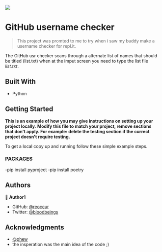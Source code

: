 ![](https://img.shields.io/badge/Microverse-blueviolet)

# GitHub username checker

> This project was promted to me to try when i saw my buddy make a username checker for repl.it.

The GitHub usr checker scans through a alternate list of names that should be titled (list.txt) when at the imput screen you need to type the list file *list.txt*.

## Built With

- Python

## Getting Started

**This is an example of how you may give instructions on setting up your project locally.**
**Modify this file to match your project, remove sections that don't apply. For example: delete the testing section if the currect project doesn't require testing.**


To get a local copy up and running follow these simple example steps.

### PACKAGES
-pip install pyproject
-pip install poetry
## Authors

👤 **Author1**

- GitHub: [@reoccur](https://github.com/reoccur)
- Twitter: [@bloodbeings](https://twitter.com/bloodbeings)

## Acknowledgments

- [@phew](https://github.com/phew)
- the insperation was the main idea of the code ;)
